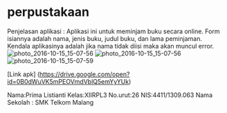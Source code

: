 # perpustakaan
Penjelasan aplikasi : Aplikasi ini untuk meminjam buku secara online. Form isiannya adalah nama, jenis buku, judul buku, dan lama peminjaman.
                      Kendala aplikasinya adalah jika nama tidak diisi maka akan muncul error.
                      ![photo_2016-10-15_15-07-56](https://cloud.githubusercontent.com/assets/22630415/19408516/659a648c-92e9-11e6-9d69-9254d083522a.jpg)
![photo_2016-10-15_15-07-56](https://cloud.githubusercontent.com/assets/22630415/19408516/659a648c-92e9-11e6-9d69-9254d083522a.jpg)
![photo_2016-10-15_15-07-59](https://cloud.githubusercontent.com/assets/22630415/19408565/c1d9fc16-92ea-11e6-98c5-c28da84f569b.jpg)


[Link apk] (https://drive.google.com/open?id=0B0dWuVK5mPEOVmdVblQ5emYyYUk)

Nama:Prima Listianti
Kelas:XIIRPL3
No.urut:26
NIS:4411/1309.063
Nama Sekolah : SMK Telkom Malang
